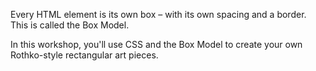 Every HTML element is its own box – with its own spacing and a border. This is called the Box Model.

In this workshop, you'll use CSS and the Box Model to create your own Rothko-style rectangular art pieces.